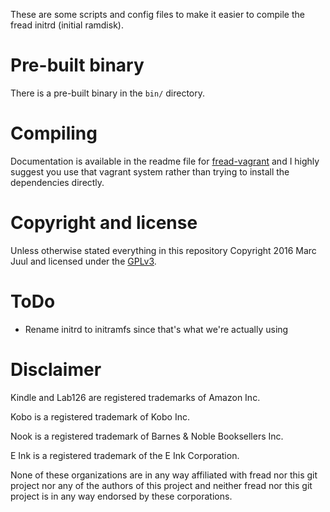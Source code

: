 
These are some scripts and config files to make it easier to compile the fread initrd (initial ramdisk).

# Pre-built binary

There is a pre-built binary in the `bin/` directory.

# Compiling

Documentation is available in the readme file for [fread-vagrant](https://github.com/fread-ink/fread-vagrant) and I highly suggest you use that vagrant system rather than trying to install the dependencies directly.

# Copyright and license

Unless otherwise stated everything in this repository Copyright 2016 Marc Juul and licensed under the [GPLv3](https://www.gnu.org/licenses/gpl-3.0.en.html).

# ToDo

* Rename initrd to initramfs since that's what we're actually using

# Disclaimer

Kindle and Lab126 are registered trademarks of Amazon Inc. 

Kobo is a registered trademark of Kobo Inc. 

Nook is a registered trademark of Barnes & Noble Booksellers Inc. 

E Ink is a registered trademark of the E Ink Corporation. 

None of these organizations are in any way affiliated with fread nor this git project nor any of the authors of this project and neither fread nor this git project is in any way endorsed by these corporations.